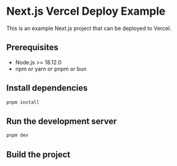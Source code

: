 # Next.js Vercel Deploy Example

This is an example Next.js project that can be deployed to Vercel.

## Prerequisites

- Node.js >= 18.12.0
- npm or yarn or pnpm or bun

## Install dependencies

```bash
pnpm install
```

## Run the development server

```bash
pnpm dev
```

## Build the project
